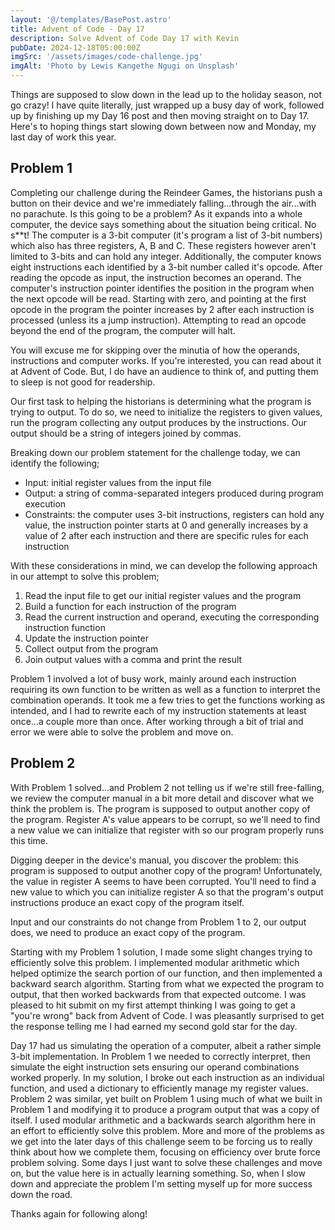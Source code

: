 ```yaml
---
layout: '@/templates/BasePost.astro'
title: Advent of Code - Day 17
description: Solve Advent of Code Day 17 with Kevin
pubDate: 2024-12-18T05:00:00Z
imgSrc: '/assets/images/code-challenge.jpg'
imgAlt: 'Photo by Lewis Kangethe Ngugi on Unsplash'
---
```


Things are supposed to slow down in the lead up to the holiday season, not go crazy! I have quite literally, just wrapped up a busy day of work, followed up by finishing up my Day 16 post and then moving straight on to Day 17. Here's to hoping things start slowing down between now and Monday, my last day of work this year.

## Problem 1
Completing our challenge during the Reindeer Games, the historians push a button on their device and we're immediately falling...through the air...with no parachute. Is this going to be a problem? As it expands into a whole computer, the device says something about the situation being critical. No s**t! The computer is a 3-bit computer (it's program a list of 3-bit numbers) which also has three registers, A, B and C. These registers however aren't limited to 3-bits and can hold any integer. Additionally, the computer knows eight instructions each identified by a 3-bit number called it's opcode. After reading the opcode as input, the instruction becomes an operand. The computer's instruction pointer identifies the position in the program when the next opcode will be read. Starting with zero, and pointing at the first opcode in the program the pointer increases by 2 after each instruction is processed (unless its a jump instruction). Attempting to read an opcode beyond the end of the program, the computer will halt.

You will excuse me for skipping over the minutia of how the operands, instructions and computer works. If you're interested, you can read about it at Advent of Code. But, I do have an audience to think of, and putting them to sleep is not good for readership.

Our first task to helping the historians is determining what the program is trying to output. To do so, we need to initialize the registers to given values, run the program collecting any output produces by the instructions. Our output should be a string of integers joined by commas.

Breaking down our problem statement for the challenge today, we can identify the following;
- Input: initial register values from the input file
- Output: a string of comma-separated integers produced during program execution
- Constraints: the computer uses 3-bit instructions, registers can hold any value, the instruction pointer starts at 0 and generally increases by a value of 2 after each instruction and there are specific rules for each instruction

With these considerations in mind, we can develop the following approach in our attempt to solve this problem;
1. Read the input file to get our initial register values and the program
2. Build a function for each instruction of the program
3. Read the current instruction and operand, executing the corresponding instruction function
4. Update the instruction pointer
5. Collect output from the program
6. Join output values with a comma and print the result

Problem 1 involved a lot of busy work, mainly around each instruction requiring its own function to be written as well as a function to interpret the combination operands. It took me a few tries to get the functions working as intended, and I had to rewrite each of my instruction statements at least once...a couple more than once. After working through a bit of trial and error we were able to solve the problem and move on.

## Problem 2
With Problem 1 solved...and Problem 2 not telling us if we're still free-falling, we review the computer manual in a bit more detail and discover what we think the problem is. The program is supposed to output another copy of the program. Register A's value appears to be corrupt, so we'll need to find a new value we can initialize that register with so our program properly runs this time. 

Digging deeper in the device's manual, you discover the problem: this program is supposed to output another copy of the program! Unfortunately, the value in register A seems to have been corrupted. You'll need to find a new value to which you can initialize register A so that the program's output instructions produce an exact copy of the program itself.

Input and our constraints do not change from Problem 1 to 2, our output does, we need to produce an exact copy of the program.

Starting with my Problem 1 solution, I made some slight changes trying to efficiently solve this problem. I implemented modular arithmetic which helped optimize the search portion of our function, and then implemented a backward search algorithm. Starting from what we expected the program to output, that then worked backwards from that expected outcome. I was pleased to hit submit on my first attempt thinking I was going to get a "you're wrong" back from Advent of Code. I was pleasantly surprised to get the response telling me I had earned my second gold star for the day.

Day 17 had us simulating the operation of a computer, albeit a rather simple 3-bit implementation. In Problem 1 we needed to correctly interpret, then simulate the eight instruction sets ensuring our operand combinations worked properly. In my solution, I broke out each instruction as an individual function, and used a dictionary to efficiently manage my register values. Problem 2 was similar, yet built on Problem 1 using much of what we built in Problem 1 and modifying it to produce a program output that was a copy of itself. I used modular arithmetic and a backwards search algorithm here in an effort to efficiently solve this problem. More and more of the problems as we get into the later days of this challenge seem to be forcing us to really think about how we complete them, focusing on efficiency over brute force problem solving. Some days I just want to solve these challenges and move on, but the value here is in actually learning something. So, when I slow down and appreciate the problem I'm setting myself up for more success down the road.

Thanks again for following along!
